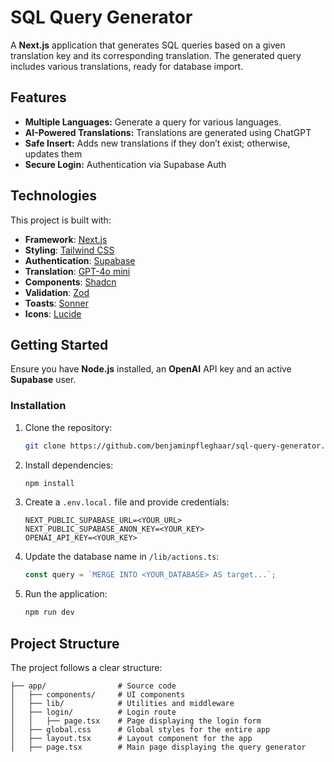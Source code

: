 # SQL Query Generator

A **Next.js** application that generates SQL queries based on a given translation key and its corresponding translation.
The generated query includes various translations, ready for database import.

## Features

- **Multiple Languages:** Generate a query for various languages.
- **AI-Powered Translations:** Translations are generated using ChatGPT
- **Safe Insert:** Adds new translations if they don’t exist; otherwise, updates them
- **Secure Login:** Authentication via Supabase Auth

## Technologies

This project is built with:

- **Framework**: [Next.js](https://nextjs.org)
- **Styling**: [Tailwind CSS](https://tailwindcss.com)
- **Authentication**: [Supabase](https://supabase.com/)
- **Translation**: [GPT-4o mini](https://openai.com/)
- **Components**: [Shadcn](https://ui.shadcn.com)
- **Validation**: [Zod](https://zod.dev/)
- **Toasts**: [Sonner](https://sonner.emilkowal.ski/)
- **Icons**: [Lucide](https://lucide.dev/)

## Getting Started

Ensure you have **Node.js** installed, an **OpenAI** API key and an active **Supabase** user.

### Installation

1. Clone the repository:
   ```bash
   git clone https://github.com/benjaminpfleghaar/sql-query-generator.git
   ```

2. Install dependencies:
   ```bash
   npm install
   ```

3. Create a `.env.local.` file and provide credentials:
   ```plaintext
   NEXT_PUBLIC_SUPABASE_URL=<YOUR_URL>
   NEXT_PUBLIC_SUPABASE_ANON_KEY=<YOUR_KEY>
   OPENAI_API_KEY=<YOUR_KEY>
   ```

4. Update the database name in `/lib/actions.ts`:
   ```js
   const query = `MERGE INTO <YOUR_DATABASE> AS target...`;
   ```

5. Run the application:
   ```bash
   npm run dev
   ```

## Project Structure

The project follows a clear structure:

```plaintext
├── app/                # Source code
│   ├── components/     # UI components
│   ├── lib/            # Utilities and middleware
│   ├── login/          # Login route
│   │   ├── page.tsx    # Page displaying the login form
│   ├── global.css      # Global styles for the entire app
│   ├── layout.tsx      # Layout component for the app
│   ├── page.tsx        # Main page displaying the query generator
```